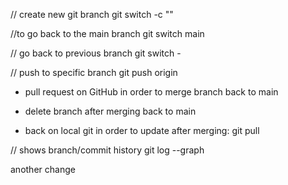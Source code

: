 // create new git branch
git switch -c "<NAME>"

//to go back to the main branch
git switch main

// go back to previous branch
git switch -

// push to specific branch
git push origin <NAME of BRANCH>

- pull request on GitHub in order to merge branch back to main

- delete branch after merging back to main

- back on local git in order to update after merging: git pull

// shows branch/commit history
git log --graph

another change
